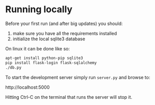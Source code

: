 Running locally
===============

Before your first run (and after big updates) you should:

1. make sure you have all the requirements installed
1. initialize the local sqlite3 database

On linux it can be done like so:

```sh
apt-get install python-pip sqlite3
pip install flask-login flask-sqlalchemy
./db.py
```

To start the development server simply run `server.py` and browse to:

http://localhost:5000

Hitting Ctrl-C on the terminal that runs the server will stop it.
